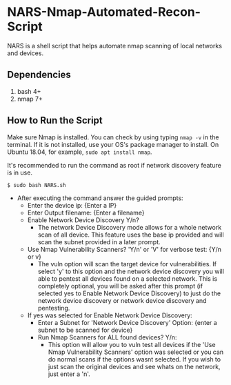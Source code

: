 # NARS-Nmap-Automated-Recon-Script
NARS is a shell script that helps automate nmap scanning of local networks and devices.

## Dependencies
1. bash 4+
2. nmap 7+

## How to Run the Script
Make sure Nmap is installed. You can check by using typing `nmap -v` in the terminal. If it is not installed, use your OS's package manager to install. On Ubuntu 18.04, for example, `sudo apt install nmap`. 

It's recommended to run the command as root if network discovery feature is in use.
```
$ sudo bash NARS.sh
```
* After executing the command answer the guided prompts:
  * Enter the device ip: {Enter a IP}
  * Enter Output filename: {Enter a filename}
  * Enable Network Device Discovery Y/n?
    * The network Device Discovery mode allows for a whole network scan of all device. This feature uses the base ip provided and will scan the subnet provided in a later prompt.
  * Use Nmap Vulnerability Scanners? 'Y/n' or 'V' for verbose test: {Y/n or v}
    * The vuln option will scan the target device for vulnerabilities. If select 'y' to this option and the network device discovery you will able to pentest all devices found on a selected network. This is completely optional, you will be asked after this prompt (if selected yes to Enable Network Device Discovery) to just do the network device discovery or network device discovery and pentesting. 
  * If yes was selected for Enable Network Device Discovery:
    * Enter a Subnet for 'Network Device Discovery' Option: {enter a subnet to be scanned for device} 
    * Run Nmap Scanners for ALL found devices? Y/n:  
      * This option will allow you to vuln test all devices if the 'Use Nmap Vulnerability Scanners' option was selected or you can do normal scans if the options wasnt selected. If you wish to just scan the original devices and see whats on the network, just enter a 'n'. 

